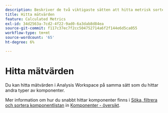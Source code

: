 ```yaml
---
description: Beskriver de två viktigaste sätten att hitta metrisk sortering och filtrering.
title: Hitta mätvärden
feature: Calculated Metrics
exl-id: 34d2563a-7cd2-4f22-9ad0-6a3dab8d84ea
source-git-commit: f117c37ec7f2cc504752714a6f2f144e6d5ca055
workflow-type: tm+mt
source-wordcount: '65'
ht-degree: 6%

---
```


# Hitta mätvärden

Du kan hitta mätvärden i Analysis Workspace på samma sätt som du hittar andra typer av komponenter.

Mer information om hur du snabbt hittar komponenter finns i [Söka, filtrera och sortera komponentlistan](https://experienceleague.adobe.com/docs/analytics-platform/using/cja-components/overview.html?lang=en#search%2C-filter%2C-and-sort-the-component-list) in [Komponenter - översikt](/help/components/overview.md).
